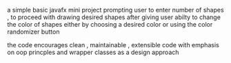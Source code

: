 a simple basic javafx mini project 
prompting user to enter number of shapes , to proceed with drawing desired shapes after 
giving user abilty to change the color of shapes either by choosing a desired color or using the color randomizer button

the code encourages clean , maintainable , extensible code with emphasis on oop princples and wrapper classes as a design approach
